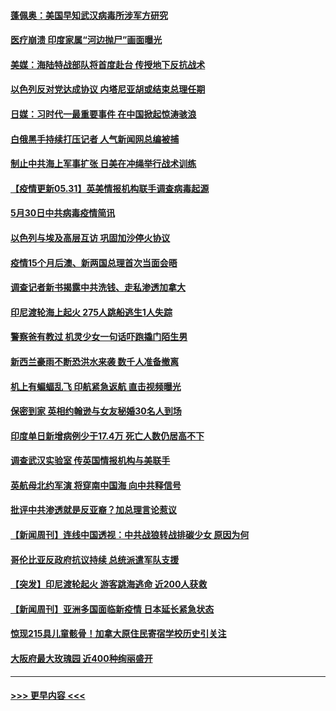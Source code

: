 #### [蓬佩奥：美国早知武汉病毒所涉军方研究](../pages/prog202/a103131484.md?t=05311451) 
#### [医疗崩溃 印度家属“河边抛尸”画面曝光](../pages/prog202/a103131482.md?t=05311451) 
#### [美媒：海陆特战部队将首度赴台 传授地下反抗战术](../pages/prog202/a103131471.md?t=05311451) 
#### [以色列反对党达成协议 内塔尼亚胡或结束总理任期](../pages/prog202/a103131442.md?t=05311451) 
#### [日媒：习时代一最重要事件 在中国掀起惊涛骇浪](../pages/prog202/a103131418.md?t=05311451) 
#### [白俄黑手持续打压记者 人气新闻网总编被捕](../pages/prog202/a103131416.md?t=05311451) 
#### [制止中共海上军事扩张 日美在冲绳举行战术训练](../pages/prog202/a103131386.md?t=05311451) 
#### [【疫情更新05.31】英美情报机构联手调查病毒起源](../pages/prog202/a103114528.md?t=05311451) 
#### [5月30日中共病毒疫情简讯](../pages/prog202/a103131322.md?t=05311451) 
#### [以色列与埃及高层互访 巩固加沙停火协议](../pages/prog202/a103131317.md?t=05311451) 
#### [疫情15个月后澳、新两国总理首次当面会晤](../pages/prog202/a103131173.md?t=05311451) 
#### [调查记者新书揭露中共洗钱、走私渗透加拿大](../pages/prog202/a103131110.md?t=05311451) 
#### [印尼渡轮海上起火 275人跳船逃生1人失踪](../pages/prog202/a103131100.md?t=05311451) 
#### [警察爸有教过 机灵少女一句话吓跑撬门陌生男](../pages/prog202/a103131101.md?t=05311451) 
#### [新西兰豪雨不断恐洪水来袭 数千人准备撤离](../pages/prog202/a103131088.md?t=05311451) 
#### [机上有蝙蝠乱飞 印航紧急返航 直击视频曝光](../pages/prog202/a103131057.md?t=05311451) 
#### [保密到家 英相约翰逊与女友秘婚30名人到场](../pages/prog202/a103130984.md?t=05311451) 
#### [印度单日新增病例少于17.4万 死亡人数仍居高不下](../pages/prog202/a103130968.md?t=05311451) 
#### [调查武汉实验室 传英国情报机构与美联手](../pages/prog202/a103130502.md?t=05311451) 
#### [英航母北约军演 将穿南中国海 向中共释信号](../pages/prog202/a103130195.md?t=05311451) 
#### [批评中共渗透就是反亚裔？加总理言论惹议](../pages/prog202/a103130797.md?t=05311451) 
#### [【新闻周刊】连线中国透视：中共战狼转战排碳少女 原因为何](../pages/prog202/a103130787.md?t=05311451) 
#### [哥伦比亚反政府抗议持续 总统派遣军队支援](../pages/prog202/a103130760.md?t=05311451) 
#### [【突发】印尼渡轮起火 游客跳海逃命 近200人获救](../pages/prog202/a103130785.md?t=05311451) 
#### [【新闻周刊】亚洲多国面临新疫情 日本延长紧急状态](../pages/prog202/a103130775.md?t=05311451) 
#### [惊现215具儿童骸骨！加拿大原住民寄宿学校历史引关注](../pages/prog202/a103130763.md?t=05311451) 
#### [大阪府最大玫瑰园 近400种绚丽盛开](../pages/prog202/a103130698.md?t=05311451) 

----
#### [ >>> 更早内容 <<< ](../indexes/prog202-earlier.md)
